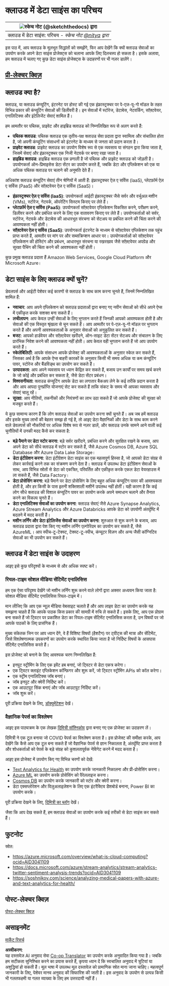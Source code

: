 <!--
CO_OP_TRANSLATOR_METADATA:
{
  "original_hash": "408c55cab2880daa4e78616308bd5db7",
  "translation_date": "2025-08-24T22:04:16+00:00",
  "source_file": "5-Data-Science-In-Cloud/17-Introduction/README.md",
  "language_code": "hi"
}
-->
# क्लाउड में डेटा साइंस का परिचय

|![ स्केच नोट [(@sketchthedocs)](https://sketchthedocs.dev) द्वारा ](../../sketchnotes/17-DataScience-Cloud.png)|
|:---:|
| क्लाउड में डेटा साइंस: परिचय - _स्केच नोट [@nitya](https://twitter.com/nitya) द्वारा_ |

इस पाठ में, आप क्लाउड के मूलभूत सिद्धांतों को समझेंगे, फिर आप देखेंगे कि क्यों क्लाउड सेवाओं का उपयोग करके अपने डेटा साइंस प्रोजेक्ट्स को चलाना आपके लिए दिलचस्प हो सकता है। इसके अलावा, हम क्लाउड में चलाए गए कुछ डेटा साइंस प्रोजेक्ट्स के उदाहरणों पर भी नज़र डालेंगे। 

## [प्री-लेक्चर क्विज़](https://purple-hill-04aebfb03.1.azurestaticapps.net/quiz/32)

## क्लाउड क्या है?

क्लाउड, या क्लाउड कंप्यूटिंग, इंटरनेट पर होस्ट की गई एक इंफ्रास्ट्रक्चर पर पे-एज़-यू-गो मॉडल के तहत विभिन्न प्रकार की कंप्यूटिंग सेवाओं की डिलीवरी है। इन सेवाओं में स्टोरेज, डेटाबेस, नेटवर्किंग, सॉफ़्टवेयर, एनालिटिक्स और इंटेलिजेंट सेवाएं शामिल हैं।

हम आमतौर पर पब्लिक, प्राइवेट और हाइब्रिड क्लाउड को निम्नलिखित रूप से अलग करते हैं:

* **पब्लिक क्लाउड**: पब्लिक क्लाउड एक तृतीय-पक्ष क्लाउड सेवा प्रदाता द्वारा स्वामित्व और संचालित होता है, जो अपनी कंप्यूटिंग संसाधनों को इंटरनेट के माध्यम से जनता को प्रदान करता है।
* **प्राइवेट क्लाउड**: प्राइवेट क्लाउड का उपयोग विशेष रूप से एक व्यवसाय या संगठन द्वारा किया जाता है, जिसमें सेवाएं और इंफ्रास्ट्रक्चर एक निजी नेटवर्क पर बनाए रखा जाता है।
* **हाइब्रिड क्लाउड**: हाइब्रिड क्लाउड एक प्रणाली है जो पब्लिक और प्राइवेट क्लाउड को जोड़ती है। उपयोगकर्ता ऑन-प्रिमाइसेस डेटा सेंटर का उपयोग करते हैं, जबकि डेटा और एप्लिकेशन को एक या अधिक पब्लिक क्लाउड पर चलाने की अनुमति देते हैं।

अधिकांश क्लाउड कंप्यूटिंग सेवाएं तीन श्रेणियों में आती हैं: इंफ्रास्ट्रक्चर ऐज़ ए सर्विस (IaaS), प्लेटफ़ॉर्म ऐज़ ए सर्विस (PaaS) और सॉफ़्टवेयर ऐज़ ए सर्विस (SaaS)।

* **इंफ्रास्ट्रक्चर ऐज़ ए सर्विस (IaaS)**: उपयोगकर्ता आईटी इंफ्रास्ट्रक्चर जैसे सर्वर और वर्चुअल मशीन (VMs), स्टोरेज, नेटवर्क, ऑपरेटिंग सिस्टम किराए पर लेते हैं।
* **प्लेटफ़ॉर्म ऐज़ ए सर्विस (PaaS)**: उपयोगकर्ता सॉफ़्टवेयर एप्लिकेशन विकसित करने, परीक्षण करने, डिलीवर करने और प्रबंधित करने के लिए एक वातावरण किराए पर लेते हैं। उपयोगकर्ताओं को सर्वर, स्टोरेज, नेटवर्क और डेटाबेस की आधारभूत संरचना को सेटअप या प्रबंधित करने की चिंता करने की आवश्यकता नहीं होती।
* **सॉफ़्टवेयर ऐज़ ए सर्विस (SaaS)**: उपयोगकर्ता इंटरनेट के माध्यम से सॉफ़्टवेयर एप्लिकेशन तक पहुंच प्राप्त करते हैं, आमतौर पर मांग पर और सब्सक्रिप्शन आधार पर। उपयोगकर्ताओं को सॉफ़्टवेयर एप्लिकेशन की होस्टिंग और प्रबंधन, आधारभूत संरचना या रखरखाव जैसे सॉफ़्टवेयर अपग्रेड और सुरक्षा पैचिंग की चिंता करने की आवश्यकता नहीं होती।

कुछ प्रमुख क्लाउड प्रदाता हैं Amazon Web Services, Google Cloud Platform और Microsoft Azure।

## डेटा साइंस के लिए क्लाउड क्यों चुनें?

डेवलपर्स और आईटी पेशेवर कई कारणों से क्लाउड के साथ काम करना चुनते हैं, जिनमें निम्नलिखित शामिल हैं:

* **नवाचार**: आप अपने एप्लिकेशन को क्लाउड प्रदाताओं द्वारा बनाए गए नवीन सेवाओं को सीधे अपने ऐप्स में एकीकृत करके सशक्त बना सकते हैं।
* **लचीलापन**: आप केवल उन्हीं सेवाओं के लिए भुगतान करते हैं जिनकी आपको आवश्यकता होती है और सेवाओं की एक विस्तृत श्रृंखला से चुन सकते हैं। आप आमतौर पर पे-एज़-यू-गो मॉडल पर भुगतान करते हैं और अपनी आवश्यकताओं के अनुसार सेवाओं को अनुकूलित कर सकते हैं।
* **बजट**: आपको हार्डवेयर और सॉफ़्टवेयर खरीदने, ऑन-साइट डेटा सेंटर सेटअप और संचालन के लिए प्रारंभिक निवेश करने की आवश्यकता नहीं होती। आप केवल वही भुगतान करते हैं जो आप उपयोग करते हैं।
* **स्केलेबिलिटी**: आपके संसाधन आपके प्रोजेक्ट की आवश्यकताओं के अनुसार स्केल कर सकते हैं, जिसका अर्थ है कि आपके ऐप्स बाहरी कारकों के अनुसार किसी भी समय अधिक या कम कंप्यूटिंग पावर, स्टोरेज और बैंडविड्थ का उपयोग कर सकते हैं।
* **उत्पादकता**: आप अपने व्यवसाय पर ध्यान केंद्रित कर सकते हैं, बजाय उन कार्यों पर समय खर्च करने के जो कोई और प्रबंधित कर सकता है, जैसे डेटा सेंटर प्रबंधन।
* **विश्वसनीयता**: क्लाउड कंप्यूटिंग आपके डेटा का लगातार बैकअप लेने के कई तरीके प्रदान करता है और आप आपदा पुनर्प्राप्ति योजनाएं सेट कर सकते हैं ताकि संकट के समय भी आपका व्यवसाय और सेवाएं चालू रहें।
* **सुरक्षा**: आप नीतियों, तकनीकों और नियंत्रणों का लाभ उठा सकते हैं जो आपके प्रोजेक्ट की सुरक्षा को मजबूत करते हैं।

ये कुछ सामान्य कारण हैं कि लोग क्लाउड सेवाओं का उपयोग करना क्यों चुनते हैं। अब जब हमें क्लाउड और इसके मुख्य लाभों की बेहतर समझ हो गई है, तो आइए डेटा वैज्ञानिकों और डेटा के साथ काम करने वाले डेवलपर्स की नौकरियों पर अधिक विशेष रूप से नज़र डालें, और क्लाउड उनके सामने आने वाली कई चुनौतियों में उनकी मदद कैसे कर सकता है:

* **बड़े पैमाने पर डेटा स्टोर करना**: बड़े सर्वर खरीदने, प्रबंधित करने और सुरक्षित रखने के बजाय, आप अपने डेटा को सीधे क्लाउड में स्टोर कर सकते हैं, जैसे Azure Cosmos DB, Azure SQL Database और Azure Data Lake Storage।
* **डेटा इंटीग्रेशन करना**: डेटा इंटीग्रेशन डेटा साइंस का एक महत्वपूर्ण हिस्सा है, जो आपको डेटा संग्रह से लेकर कार्रवाई करने तक का संक्रमण करने देता है। क्लाउड में उपलब्ध डेटा इंटीग्रेशन सेवाओं के साथ, आप विभिन्न स्रोतों से डेटा को एकत्रित, परिवर्तित और एकीकृत करके एकल डेटा वेयरहाउस में ला सकते हैं, जैसे Data Factory।
* **डेटा प्रोसेसिंग करना**: बड़े पैमाने पर डेटा प्रोसेसिंग के लिए बहुत अधिक कंप्यूटिंग पावर की आवश्यकता होती है, और हर किसी के पास इतनी शक्तिशाली मशीनें उपलब्ध नहीं होतीं। यही कारण है कि कई लोग सीधे क्लाउड की विशाल कंप्यूटिंग पावर का उपयोग करके अपने समाधान चलाने और तैनात करने का विकल्प चुनते हैं।
* **डेटा एनालिटिक्स सेवाओं का उपयोग करना**: क्लाउड सेवाएं जैसे Azure Synapse Analytics, Azure Stream Analytics और Azure Databricks आपके डेटा को उपयोगी अंतर्दृष्टि में बदलने में मदद करती हैं।
* **मशीन लर्निंग और डेटा इंटेलिजेंस सेवाओं का उपयोग करना**: शुरुआत से शुरू करने के बजाय, आप क्लाउड प्रदाता द्वारा पेश किए गए मशीन लर्निंग एल्गोरिदम का उपयोग कर सकते हैं, जैसे AzureML। आप स्पीच-टू-टेक्स्ट, टेक्स्ट-टू-स्पीच, कंप्यूटर विज़न और अन्य जैसी कॉग्निटिव सेवाओं का भी उपयोग कर सकते हैं।

## क्लाउड में डेटा साइंस के उदाहरण

आइए इसे कुछ परिदृश्यों के माध्यम से और अधिक स्पष्ट करें।

### रियल-टाइम सोशल मीडिया सेंटिमेंट एनालिसिस

हम एक ऐसा परिदृश्य देखेंगे जो मशीन लर्निंग शुरू करने वाले लोगों द्वारा अक्सर अध्ययन किया जाता है: सोशल मीडिया सेंटिमेंट एनालिसिस रियल-टाइम में।

मान लीजिए कि आप एक न्यूज़ मीडिया वेबसाइट चलाते हैं और आप लाइव डेटा का उपयोग करके यह समझना चाहते हैं कि आपके पाठक किस प्रकार की सामग्री में रुचि ले सकते हैं। इसके लिए, आप एक प्रोग्राम बना सकते हैं जो ट्विटर पर प्रकाशित डेटा का रियल-टाइम सेंटिमेंट एनालिसिस करता है, उन विषयों पर जो आपके पाठकों के लिए प्रासंगिक हैं।

मुख्य संकेतक जिन पर आप ध्यान देंगे, वे हैं विशिष्ट विषयों (हैशटैग) पर ट्वीट्स की मात्रा और सेंटिमेंट, जिसे विश्लेषणात्मक उपकरणों का उपयोग करके स्थापित किया जाता है जो निर्दिष्ट विषयों के आसपास सेंटिमेंट एनालिसिस करते हैं।

इस प्रोजेक्ट को बनाने के लिए आवश्यक चरण निम्नलिखित हैं:

* इनपुट स्ट्रीमिंग के लिए एक इवेंट हब बनाएं, जो ट्विटर से डेटा एकत्र करेगा।
* एक ट्विटर क्लाइंट एप्लिकेशन कॉन्फ़िगर और शुरू करें, जो ट्विटर स्ट्रीमिंग APIs को कॉल करेगा।
* एक स्ट्रीम एनालिटिक्स जॉब बनाएं।
* जॉब इनपुट और क्वेरी निर्दिष्ट करें।
* एक आउटपुट सिंक बनाएं और जॉब आउटपुट निर्दिष्ट करें।
* जॉब शुरू करें।

पूरी प्रक्रिया देखने के लिए, [डॉक्यूमेंटेशन](https://docs.microsoft.com/azure/stream-analytics/stream-analytics-twitter-sentiment-analysis-trends?WT.mc_id=academic-77958-bethanycheum&ocid=AID30411099) देखें।

### वैज्ञानिक पेपर्स का विश्लेषण

आइए इस पाठ्यक्रम के एक लेखक [दिमित्री सॉश्निकोव](http://soshnikov.com) द्वारा बनाए गए एक प्रोजेक्ट का उदाहरण लें।

दिमित्री ने एक टूल बनाया जो COVID पेपर्स का विश्लेषण करता है। इस प्रोजेक्ट की समीक्षा करके, आप देखेंगे कि कैसे आप एक टूल बना सकते हैं जो वैज्ञानिक पेपर्स से ज्ञान निकालता है, अंतर्दृष्टि प्राप्त करता है और शोधकर्ताओं को पेपर्स के बड़े संग्रह को कुशलतापूर्वक नेविगेट करने में मदद करता है।

आइए इस प्रोजेक्ट में उपयोग किए गए विभिन्न चरणों को देखें:

* [Text Analytics for Health](https://docs.microsoft.com/azure/cognitive-services/text-analytics/how-tos/text-analytics-for-health?WT.mc_id=academic-77958-bethanycheum&ocid=AID3041109) का उपयोग करके जानकारी निकालना और प्री-प्रोसेसिंग करना।
* [Azure ML](https://azure.microsoft.com/services/machine-learning?WT.mc_id=academic-77958-bethanycheum&ocid=AID3041109) का उपयोग करके प्रोसेसिंग को पैरेललाइज करना।
* [Cosmos DB](https://azure.microsoft.com/services/cosmos-db?WT.mc_id=academic-77958-bethanycheum&ocid=AID3041109) का उपयोग करके जानकारी को स्टोर और क्वेरी करना।
* डेटा एक्सप्लोरेशन और विज़ुअलाइज़ेशन के लिए एक इंटरैक्टिव डैशबोर्ड बनाना, Power BI का उपयोग करके।

पूरी प्रक्रिया देखने के लिए, [दिमित्री का ब्लॉग](https://soshnikov.com/science/analyzing-medical-papers-with-azure-and-text-analytics-for-health/) देखें।

जैसा कि आप देख सकते हैं, हम क्लाउड सेवाओं का उपयोग करके कई तरीकों से डेटा साइंस कर सकते हैं।

## फुटनोट

स्रोत:
* https://azure.microsoft.com/overview/what-is-cloud-computing?ocid=AID3041109  
* https://docs.microsoft.com/azure/stream-analytics/stream-analytics-twitter-sentiment-analysis-trends?ocid=AID3041109  
* https://soshnikov.com/science/analyzing-medical-papers-with-azure-and-text-analytics-for-health/  

## पोस्ट-लेक्चर क्विज़

[पोस्ट-लेक्चर क्विज़](https://purple-hill-04aebfb03.1.azurestaticapps.net/quiz/33)

## असाइनमेंट

[मार्केट रिसर्च](assignment.md)

**अस्वीकरण**:  
यह दस्तावेज़ AI अनुवाद सेवा [Co-op Translator](https://github.com/Azure/co-op-translator) का उपयोग करके अनुवादित किया गया है। जबकि हम सटीकता सुनिश्चित करने का प्रयास करते हैं, कृपया ध्यान दें कि स्वचालित अनुवाद में त्रुटियां या अशुद्धियां हो सकती हैं। मूल भाषा में उपलब्ध मूल दस्तावेज़ को प्रामाणिक स्रोत माना जाना चाहिए। महत्वपूर्ण जानकारी के लिए, पेशेवर मानव अनुवाद की सिफारिश की जाती है। इस अनुवाद के उपयोग से उत्पन्न किसी भी गलतफहमी या गलत व्याख्या के लिए हम उत्तरदायी नहीं हैं।